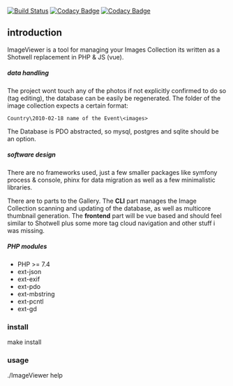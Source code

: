 
[![Build Status](https://travis-ci.org/xuedi/ImageViewer.svg?branch=master)](https://travis-ci.org/xuedi/ImageViewer)
[![Codacy Badge](https://api.codacy.com/project/badge/Grade/4c69fa9f292244a4a9bcda202200f16f)](https://www.codacy.com/manual/xuedi/ImageViewer?utm_source=github.com&amp;utm_medium=referral&amp;utm_content=xuedi/ImageViewer&amp;utm_campaign=Badge_Grade)
[![Codacy Badge](https://api.codacy.com/project/badge/Coverage/4c69fa9f292244a4a9bcda202200f16f)](https://www.codacy.com/manual/xuedi/ImageViewer?utm_source=github.com&utm_medium=referral&utm_content=xuedi/ImageViewer&utm_campaign=Badge_Coverage)

## introduction
ImageViewer is a tool for managing your Images Collection its written
as a Shotwell replacement in PHP & JS (vue).

##### data handling
The project wont touch any of the photos if not explicitly confirmed
to do so (tag editing), the database can be easily be regenerated.
The folder of the image collection expects a certain format:

`Country\2010-02-18 name of the Event\<images>`

The Database is PDO abstracted, so mysql, postgres and sqlite should
be an option. 

##### software design
There are no frameworks used, just a few smaller packages like symfony
process & console, phinx for data migration as well as a few minimalistic
libraries. 

There are to parts to the Gallery. The **CLI** part manages the Image Collection
scanning and updating of the database, as well as multicore thumbnail
generation. The **frontend** part will be vue based and should feel similar
to Shotwell plus some more tag cloud navigation and other stuff i was missing. 

##### PHP modules
 - PHP >= 7.4
 - ext-json
 - ext-exif
 - ext-pdo
 - ext-mbstring
 - ext-pcntl
 - ext-gd

### install
make install

### usage
./ImageViewer help

